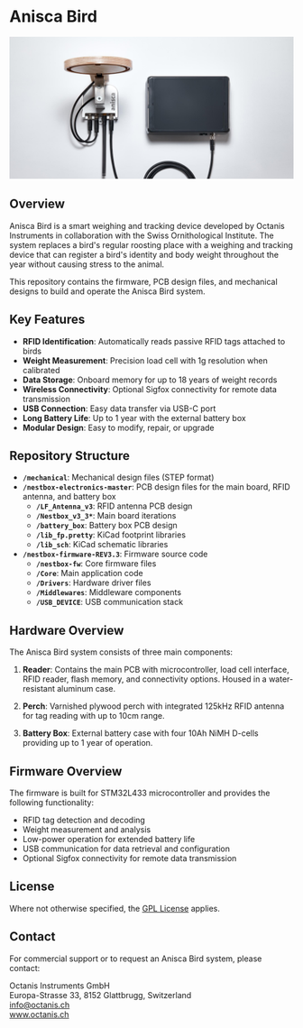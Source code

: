 # Anisca Bird

![Anisca Bird](docs/source/220414_OCT_AniscaBird294.jpg)

## Overview

Anisca Bird is a smart weighing and tracking device developed by Octanis Instruments in collaboration with the Swiss Ornithological Institute. The system replaces a bird's regular roosting place with a weighing and tracking device that can register a bird's identity and body weight throughout the year without causing stress to the animal.

This repository contains the firmware, PCB design files, and mechanical designs to build and operate the Anisca Bird system.

## Key Features

- **RFID Identification**: Automatically reads passive RFID tags attached to birds
- **Weight Measurement**: Precision load cell with 1g resolution when calibrated
- **Data Storage**: Onboard memory for up to 18 years of weight records
- **Wireless Connectivity**: Optional Sigfox connectivity for remote data transmission
- **USB Connection**: Easy data transfer via USB-C port
- **Long Battery Life**: Up to 1 year with the external battery box
- **Modular Design**: Easy to modify, repair, or upgrade

## Repository Structure

- **`/mechanical`**: Mechanical design files (STEP format)
- **`/nestbox-electronics-master`**: PCB design files for the main board, RFID antenna, and battery box
  - **`/LF_Antenna_v3`**: RFID antenna PCB design
  - **`/Nestbox_v3_3*`**: Main board iterations
  - **`/battery_box`**: Battery box PCB design
  - **`/lib_fp.pretty`**: KiCad footprint libraries
  - **`/lib_sch`**: KiCad schematic libraries
- **`/nestbox-firmware-REV3.3`**: Firmware source code
  - **`/nestbox-fw`**: Core firmware files
  - **`/Core`**: Main application code
  - **`/Drivers`**: Hardware driver files
  - **`/Middlewares`**: Middleware components
  - **`/USB_DEVICE`**: USB communication stack

## Hardware Overview

The Anisca Bird system consists of three main components:

1. **Reader**: Contains the main PCB with microcontroller, load cell interface, RFID reader, flash memory, and connectivity options. Housed in a water-resistant aluminum case.

2. **Perch**: Varnished plywood perch with integrated 125kHz RFID antenna for tag reading with up to 10cm range.

3. **Battery Box**: External battery case with four 10Ah NiMH D-cells providing up to 1 year of operation.

## Firmware Overview

The firmware is built for STM32L433 microcontroller and provides the following functionality:

- RFID tag detection and decoding
- Weight measurement and analysis
- Low-power operation for extended battery life
- USB communication for data retrieval and configuration
- Optional Sigfox connectivity for remote data transmission

## License

Where not otherwise specified, the [GPL License](LICENSE) applies.

## Contact

For commercial support or to request an Anisca Bird system, please contact:

Octanis Instruments GmbH  
Europa-Strasse 33, 8152 Glattbrugg, Switzerland  
info@octanis.ch  
www.octanis.ch
